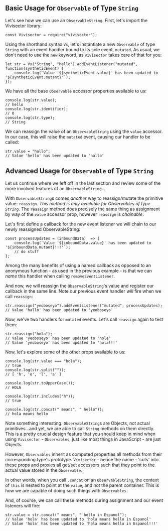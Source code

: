 ## Basic Usage for `Observable` of Type `String`

Let's see how we can use an `ObservableString`. First, let's import the Vivisector library:

```
const Vivisector = require("vivisector");
```

Using the shorthand syntax `Vx`, let's instantiate a new `Observable` of type `String` with an event handler bound to its sole event, `mutated`. As usual, we don't need to use the `new` keyword, as `vivisector` takes care of that for you:

```
let str = Vx("String", "hello").addEventListener("mutated", function(syntheticEvent) {
    console.log(`Value '${syntheticEvent.value}' has been updated to '${syntheticEvent.mutant}'`);
});
```

We have all the base `Observable` accessor properties available to us:

```
console.log(str.value);
// hello
console.log(str.identifier);
// 0
console.log(str.type);
// String
```

We can reassign the value of an `ObservableString` using the `value` accessor. In our case, this will raise the `mutated` event, causing our handler to be called:

```
str.value = "hallo";
// Value 'hello' has been updated to 'hallo'
```

## Advanced Usage for `Observable` of Type `String`
Let us continue where we left off in the last section and review some of the more involved features of an `ObservableString`...

With `ObservableString`s comes *another* way to reassign/mutate the primitive value: `reassign`. *This method is only available for Observables of type `String`.* The `reassign` method does precisely the same thing as assignment by way of the `value` accessor prop, however `reassign` is *chainable*.

Let's first define a callback for the new event listener we will chain to our newly reassigned ObservableString:

```
const processUpdates = (inboundData)  => {
    console.log(`Value '${inboundData.value}' has been updated to '${inboundData.mutant}!!!'`);
    // do stuff
};

```
Among the many benefits of using a named callback as opposed to an anonymous function - as used in the previous example - is that we can *name* this handler when calling `removeEventListener`. 

And now, we will reassign the `ObservableString`'s value and register our callback in the same line. Note our previous event handler *will* fire when we call `reassign`:

```
str.reassign("yeoboseyo").addEventListener("mutated", processUpdates);
// Value 'hallo' has been updated to 'yeoboseyo'
```

Now, we've two handlers for `mutated` events. Let's call `reassign` again to test them:

```
str.reassign("hola");
// Value 'yeoboseyo' has been updated to 'hola'
// Value 'yeoboseyo' has been updated to 'hola!!!'
```

Now, let's explore some of the other props available to us:

```
console.log(str.value === "hola");
// true
console.log(str.split(""));
// [ 'h', 'o', 'l', 'a' ]

console.log(str.toUpperCase());
// HOLA

console.log(str.includes("h"));
// true

console.log(str.concat(" means", " hello"));
// hola means hello
```

Note something interesting: `ObservableString`s are Objects, not actual primitives...and yet, we are able to call `String` methods on them directly. 
This is a pretty crucial design feature that you should keep in mind when using `Vivisector` - `Observables`, just like most things in JavaScript - are just Objects. 

However, `Observables` inherit as computed properties all methods from their corresponding type's prototype. `Vivisector` - hence the name - 'cuts' into
these props and proxies all get/set accessors such that they point to the actual value stored in the `Observable`. 

In other words, when you call `.concat` on an `ObservableString`, the context of `this` is nested to point at the `value`, and not the parent container. This is how we are capable of doing such things with `Observables`.

And, of course, we can call these methods during assignment and our event listeners will fire:

```
str.value = str.concat(" means", " hello in Espanol");
// Value 'hola' has been updated to 'hola means hello in Espanol'
// Value 'hola' has been updated to 'hola means hello in Espanol!!!'
```









